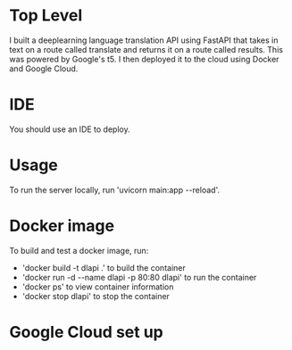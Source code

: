 # Top Level
I built a deeplearning language translation API using FastAPI that takes in text on a route called translate and returns it on a route called results. This was powered by Google's t5. 
I then deployed it to the cloud using Docker and Google Cloud. 

# IDE
You should use an IDE to deploy. 

# Usage 
To run the server locally, run 'uvicorn main:app --reload'.

# Docker image

To build and test a docker image, run:
- 'docker build -t dlapi .' to build the container
- 'docker run -d --name dlapi -p 80:80 dlapi' to run the container
- 'docker ps' to view container information
- 'docker stop dlapi' to stop the container

# Google Cloud set up

